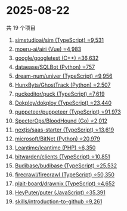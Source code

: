 # 2025-08-22

共 19 个项目

<!-- BEGIN GITHUB -->
<!-- 最后更新时间 2025-08-22 22:08:50 +0800 -->
1. [simstudioai/sim (TypeScript) ⭐9,531](https://github.com/simstudioai/sim)
1. [moeru-ai/airi (Vue) ⭐4,983](https://github.com/moeru-ai/airi)
1. [google/googletest (C++) ⭐36,632](https://github.com/google/googletest)
1. [dataease/SQLBot (Python) ⭐757](https://github.com/dataease/SQLBot)
1. [dream-num/univer (TypeScript) ⭐9,956](https://github.com/dream-num/univer)
1. [HunxByts/GhostTrack (Python) ⭐2,507](https://github.com/HunxByts/GhostTrack)
1. [puckeditor/puck (TypeScript) ⭐7,619](https://github.com/puckeditor/puck)
1. [Dokploy/dokploy (TypeScript) ⭐23,440](https://github.com/Dokploy/dokploy)
1. [puppeteer/puppeteer (TypeScript) ⭐91,973](https://github.com/puppeteer/puppeteer)
1. [SpecterOps/BloodHound (Go) ⭐2,012](https://github.com/SpecterOps/BloodHound)
1. [nextjs/saas-starter (TypeScript) ⭐13,619](https://github.com/nextjs/saas-starter)
1. [microsoft/BitNet (Python) ⭐20,979](https://github.com/microsoft/BitNet)
1. [Leantime/leantime (PHP) ⭐6,350](https://github.com/Leantime/leantime)
1. [bitwarden/clients (TypeScript) ⭐10,851](https://github.com/bitwarden/clients)
1. [Budibase/budibase (TypeScript) ⭐25,532](https://github.com/Budibase/budibase)
1. [firecrawl/firecrawl (TypeScript) ⭐50,350](https://github.com/firecrawl/firecrawl)
1. [plait-board/drawnix (TypeScript) ⭐4,652](https://github.com/plait-board/drawnix)
1. [HeyPuter/puter (JavaScript) ⭐35,391](https://github.com/HeyPuter/puter)
1. [skills/introduction-to-github ⭐9,261](https://github.com/skills/introduction-to-github)
<!-- END GITHUB -->
